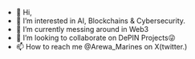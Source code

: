 - 👋 Hi, 
- 👀 I’m interested in AI, Blockchains & Cybersecurity.
- 🌱 I’m currently messing around in Web3
- 💞️ I’m looking to collaborate on DePIN Projects😜
- 📫 How to reach me @Arewa_Marines on X(twitter.)

<!---
Abubakar4U/Abubakar4U is a ✨ special ✨ repository because its `README.md` (this file) appears on your GitHub profile.
You can click the Preview link to take a look at your changes.
--->
